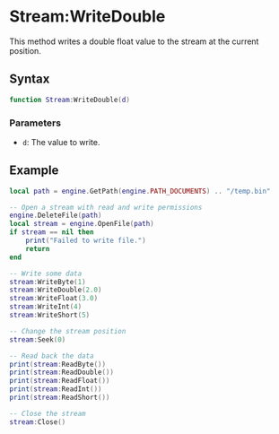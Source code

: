 # Stream:WriteDouble #
This method writes a double float value to the stream at the current position.

## Syntax ##
```lua
function Stream:WriteDouble(d)
```

### Parameters ###
- `d`: The value to write.

## Example

```lua
local path = engine.GetPath(engine.PATH_DOCUMENTS) .. "/temp.bin"

-- Open a stream with read and write permissions
engine.DeleteFile(path)
local stream = engine.OpenFile(path)
if stream == nil then
    print("Failed to write file.")
    return
end

-- Write some data
stream:WriteByte(1)
stream:WriteDouble(2.0)
stream:WriteFloat(3.0)
stream:WriteInt(4)
stream:WriteShort(5)

-- Change the stream position
stream:Seek(0)

-- Read back the data
print(stream:ReadByte())
print(stream:ReadDouble())
print(stream:ReadFloat())
print(stream:ReadInt())
print(stream:ReadShort())

-- Close the stream
stream:Close()
```